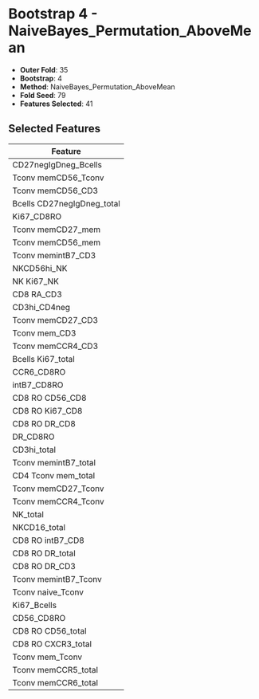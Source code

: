 # Bootstrap 4 - NaiveBayes_Permutation_AboveMean

- **Outer Fold**: 35
- **Bootstrap**: 4
- **Method**: NaiveBayes_Permutation_AboveMean
- **Fold Seed**: 79
- **Features Selected**: 41

## Selected Features

| Feature |
|---------|
| CD27negIgDneg_Bcells |
| Tconv memCD56_Tconv |
| Tconv memCD56_CD3 |
| Bcells CD27negIgDneg_total |
| Ki67_CD8RO |
| Tconv memCD27_mem |
| Tconv memCD56_mem |
| Tconv memintB7_CD3 |
| NKCD56hi_NK |
| NK Ki67_NK |
| CD8 RA_CD3 |
| CD3hi_CD4neg |
| Tconv memCD27_CD3 |
| Tconv mem_CD3 |
| Tconv memCCR4_CD3 |
| Bcells Ki67_total |
| CCR6_CD8RO |
| intB7_CD8RO |
| CD8 RO CD56_CD8 |
| CD8 RO Ki67_CD8 |
| CD8 RO DR_CD8 |
| DR_CD8RO |
| CD3hi_total |
| Tconv memintB7_total |
| CD4 Tconv mem_total |
| Tconv memCD27_Tconv |
| Tconv memCCR4_Tconv |
| NK_total |
| NKCD16_total |
| CD8 RO intB7_CD8 |
| CD8 RO DR_total |
| CD8 RO DR_CD3 |
| Tconv memintB7_Tconv |
| Tconv naive_Tconv |
| Ki67_Bcells |
| CD56_CD8RO |
| CD8 RO CD56_total |
| CD8 RO CXCR3_total |
| Tconv mem_Tconv |
| Tconv memCCR5_total |
| Tconv memCCR6_total |
